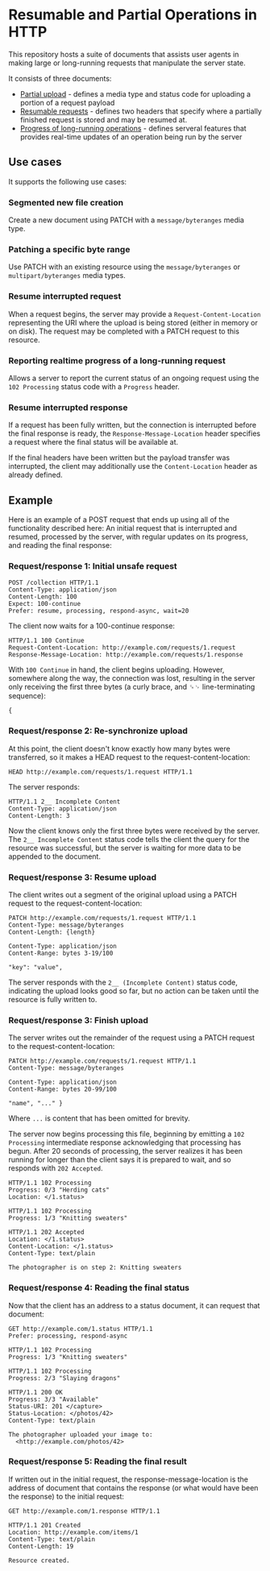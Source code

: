 # Resumable and Partial Operations in HTTP

This repository hosts a suite of documents that assists user agents in making large or long-running requests that manipulate the server state.

It consists of three documents:

* [Partial upload](draft-wright-http-partial-upload.md) - defines a media type and status code for uploading a portion of a request payload
* [Resumable requests](draft-wright-http-resume-request.md) - defines two headers that specify where a partially finished request is stored and may be resumed at.
* [Progress of long-running operations](draft-wright-http-progress.md) - defines serveral features that provides real-time updates of an operation being run by the server

## Use cases

It supports the following use cases:


### Segmented new file creation

Create a new document using PATCH with a `message/byteranges` media type.


### Patching a specific byte range

Use PATCH with an existing resource using the `message/byteranges` or `multipart/byteranges` media types.


### Resume interrupted request

When a request begins, the server may provide a `Request-Content-Location` representing the URI where the upload is being stored (either in memory or on disk). The request may be completed with a PATCH request to this resource.


### Reporting realtime progress of a long-running request

Allows a server to report the current status of an ongoing request using the `102 Processing` status code with a `Progress` header.


### Resume interrupted response
If a request has been fully written, but the connection is interrupted before the final response is ready, the `Response-Message-Location` header specifies a request where the final status will be available at.

If the final headers have been written but the payload transfer was interrupted, the client may additionally use the `Content-Location` header as already defined.

## Example

Here is an example of a POST request that ends up using all of the functionality described here: An initial request that is interrupted and resumed, processed by the server, with regular updates on its progress, and reading the final response:

### Request/response 1: Initial unsafe request

~~~http
POST /collection HTTP/1.1
Content-Type: application/json
Content-Length: 100
Expect: 100-continue
Prefer: resume, processing, respond-async, wait=20

~~~

The client now waits for a 100-continue response:

~~~
HTTP/1.1 100 Continue
Request-Content-Location: http://example.com/requests/1.request
Response-Message-Location: http://example.com/requests/1.response
~~~

With `100 Continue` in hand, the client begins uploading. However, somewhere along the way, the connection was lost, resulting in the server only receiving the first three bytes (a curly brace, and ␍␊ line-terminating sequence):

~~~
{
~~~

### Request/response 2: Re-synchronize upload

At this point, the client doesn't know exactly how many bytes were transferred, so it makes a HEAD request to the request-content-location:

~~~http
HEAD http://example.com/requests/1.request HTTP/1.1

~~~

The server responds:

~~~http
HTTP/1.1 2__ Incomplete Content
Content-Type: application/json
Content-Length: 3

~~~

Now the client knows only the first three bytes were received by the server. The `2__ Incomplete Content` status code tells the client the query for the resource was successful, but the server is waiting for more data to be appended to the document.

### Request/response 3: Resume upload

The client writes out a segment of the original upload using a PATCH request to the request-content-location:

~~~
PATCH http://example.com/requests/1.request HTTP/1.1
Content-Type: message/byteranges
Content-Length: {length}

Content-Type: application/json
Content-Range: bytes 3-19/100

"key": "value",
~~~

The server responds with the `2__ (Incomplete Content)` status code, indicating the upload looks good so far, but no action can be taken until the resource is fully written to.

### Request/response 3: Finish upload

The server writes out the remainder of the request using a PATCH request to the request-content-location:

~~~
PATCH http://example.com/requests/1.request HTTP/1.1
Content-Type: message/byteranges

Content-Type: application/json
Content-Range: bytes 20-99/100

"name", "..." }
~~~

Where `...` is content that has been omitted for brevity.

The server now begins processing this file, beginning by emitting a `102 Processing` intermediate response acknowledging that processing has begun. After 20 seconds of processing, the server realizes it has been running for longer than the client says it is prepared to wait, and so responds with `202 Accepted`.

~~~http
HTTP/1.1 102 Processing 
Progress: 0/3 "Herding cats"
Location: </1.status>

HTTP/1.1 102 Processing
Progress: 1/3 "Knitting sweaters"

HTTP/1.1 202 Accepted
Location: </1.status>
Content-Location: </1.status>
Content-Type: text/plain

The photographer is on step 2: Knitting sweaters
~~~

### Request/response 4: Reading the final status

Now that the client has an address to a status document, it can request that document:


~~~http
GET http://example.com/1.status HTTP/1.1
Prefer: processing, respond-async

~~~

~~~http
HTTP/1.1 102 Processing
Progress: 1/3 "Knitting sweaters"

HTTP/1.1 102 Processing
Progress: 2/3 "Slaying dragons"

HTTP/1.1 200 OK
Progress: 3/3 "Available"
Status-URI: 201 </capture>
Status-Location: </photos/42>
Content-Type: text/plain

The photographer uploaded your image to:
  <http://example.com/photos/42>
~~~


### Request/response 5: Reading the final result

If written out in the initial request, the response-message-location is the address of document that contains the response (or what would have been the response) to the initial request:

~~~http
GET http://example.com/1.response HTTP/1.1

~~~

~~~http
HTTP/1.1 201 Created
Location: http://example.com/items/1
Content-Type: text/plain
Content-Length: 19

Resource created.
~~~


